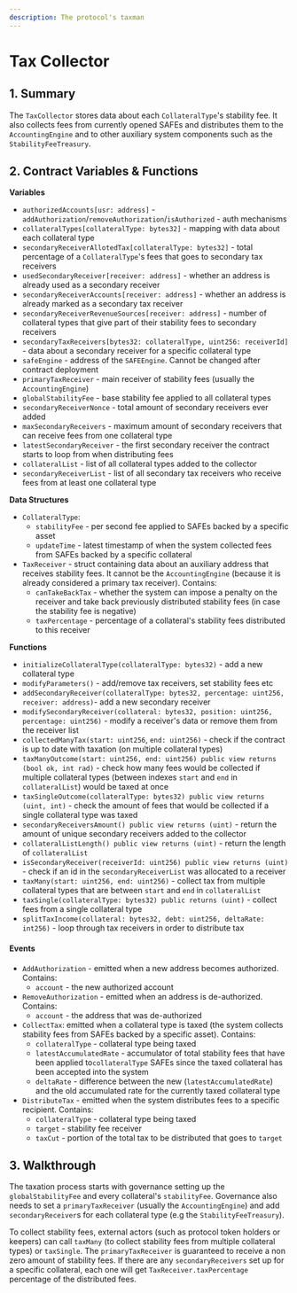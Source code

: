 ```yaml
---
description: The protocol's taxman
---
```


# Tax Collector

## 1. Summary <a id="1-introduction-summary"></a>

The `TaxCollector` stores data about each `CollateralType`'s stability fee. It also collects fees from currently opened SAFEs and distributes them to the `AccountingEngine` and to other auxiliary system components such as the `StabilityFeeTreasury`.

## 2. Contract Variables & Functions <a id="2-contract-details"></a>

**Variables**

* `authorizedAccounts[usr: address]` - `addAuthorization`/`removeAuthorization`/`isAuthorized` - auth mechanisms
* `collateralTypes[collateralType: bytes32]` - mapping with data about each collateral type
* `secondaryReceiverAllotedTax[collateralType: bytes32]` - total percentage of a `CollateralType`'s fees that goes to secondary tax receivers
* `usedSecondaryReceiver[receiver: address]` - whether an address is already used as a secondary receiver
* `secondaryReceiverAccounts[receiver: address]` - whether an address is already marked as a secondary tax receiver
* `secondaryReceiverRevenueSources[receiver: address]` - number of collateral types that give part of their stability fees to secondary receivers
* `secondaryTaxReceivers[bytes32: collateralType, uint256: receiverId]` - data about a secondary receiver for a specific collateral type
* `safeEngine` - address of the `SAFEEngine`. Cannot be changed after contract deployment
* `primaryTaxReceiver` - main receiver of stability fees \(usually the `AccountingEngine`\)
* `globalStabilityFee` - base stability fee applied to all collateral types
* `secondaryReceiverNonce` - total amount of secondary receivers ever added
* `maxSecondaryReceivers` - maximum amount of secondary receivers that can receive fees from one collateral type
* `latestSecondaryReceiver` - the first secondary receiver the contract starts to loop from when distributing fees
* `collateralList` - list of all collateral types added to the collector
* `secondaryReceiverList` - list of all secondary tax receivers who receive fees from at least one collateral type

**Data Structures**

* `CollateralType`:
  * `stabilityFee` - per second fee applied to SAFEs backed by a specific asset
  * `updateTime` - latest timestamp of when the system collected fees from SAFEs backed by a specific collateral
* `TaxReceiver` - struct containing data about an auxiliary address that receives stability fees. It cannot be the `AccountingEngine` \(because it is already considered a primary tax receiver\). Contains:
  * `canTakeBackTax` - whether the system can impose a penalty on the receiver and take back previously distributed stability fees \(in case the stability fee is negative\)
  * `taxPercentage` - percentage of a collateral's stability fees distributed to this receiver

**Functions**

* `initializeCollateralType(collateralType: bytes32)` - add a new collateral type
* `modifyParameters()` - add/remove tax receivers, set stability fees etc
* `addSecondaryReceiver(collateralType: bytes32, percentage: uint256, receiver: address)`- add a new secondary receiver
* `modifySecondaryReceiver(collateral: bytes32, position: uint256, percentage: uint256)` - modify a receiver's data or remove them from the receiver list
* `collectedManyTax(start: uint256`, `end: uint256)` - check if the contract is up to date with taxation \(on multiple collateral types\)
* `taxManyOutcome(start: uint256, end: uint256) public view returns (bool ok, int rad)` - check how many fees would be collected if multiple collateral types \(between indexes `start` and `end` in `collateralList`\) would be taxed at once
* `taxSingleOutcome(collateralType: bytes32) public view returns (uint, int)` - check the amount of fees that would be collected if a single collateral type was taxed
* `secondaryReceiversAmount() public view returns (uint)` - return the amount of unique secondary receivers added to the collector
* `collateralListLength() public view returns (uint)` - return the length of `collateralList`
* `isSecondaryReceiver(receiverId: uint256) public view returns (uint)` - check if an id in the `secondaryReceiverList` was allocated to a receiver
* `taxMany(start: uint256, end: uint256)` - collect tax from multiple collateral types that are between `start` and `end` in `collateralList`
* `taxSingle(collateralType: bytes32) public returns (uint)` - collect fees from a single collateral type
* `splitTaxIncome(collateral: bytes32, debt: uint256, deltaRate: int256)` -  loop through tax receivers in order to distribute tax

#### **Events** <a id="events"></a>

* `AddAuthorization` - emitted when a new address becomes authorized. Contains:
  * `account` - the new authorized account
* `RemoveAuthorization` - emitted when an address is de-authorized. Contains:
  * `account` - the address that was de-authorized
* `CollectTax`: emitted when a collateral type is taxed \(the system collects stability fees from SAFEs backed by a specific asset\). Contains:
  * `collateralType` - collateral type being taxed
  * `latestAccumulatedRate` - accumulator of total stability fees that have been applied to`collateralType` SAFEs since the taxed collateral has been accepted into the system
  * `deltaRate` - difference between the new \(`latestAccumulatedRate`\) and the old accumulated rate for the currently taxed collateral type
* `DistributeTax` - emitted when the system distributes fees to a specific recipient. Contains:
  * `collateralType` - collateral type being taxed
  * `target` - stability fee receiver
  * `taxCut` - portion of the total tax to be distributed that goes to `target`

## 3. Walkthrough <a id="2-contract-details"></a>

The taxation process starts with governance setting up the `globalStabilityFee` and every collateral's `stabilityFee`. Governance also needs to set a `primaryTaxReceiver` \(usually the `AccountingEngine`\) and add `secondaryReceiver`s for each collateral type \(e.g the `StabilityFeeTreasury`\).

To collect stability fees, external actors \(such as protocol token holders or keepers\) can call `taxMany` \(to collect stability fees from multiple collateral types\) or `taxSingle`. The `primaryTaxReceiver` is guaranteed to receive a non zero amount of stability fees. If there are any `secondaryReceivers` set up for a specific collateral, each one will get `TaxReceiver.taxPercentage` percentage of the distributed fees.

